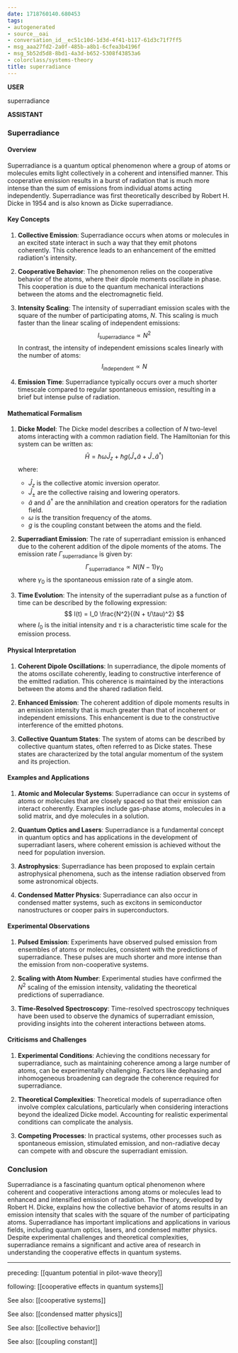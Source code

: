 ```yaml
---
date: 1718760140.680453
tags:
- autogenerated
- source__oai
- conversation_id__ec51c10d-1d3d-4f41-b117-61d3c71f7ff5
- msg_aaa27fd2-2a0f-485b-a8b1-6cfea3b4196f
- msg_5b52d5d8-8bd1-4a3d-b652-5308f43853a6
- colorclass/systems-theory
title: superradiance
---
```


**USER**

superradiance


**ASSISTANT**

### Superradiance

#### Overview

Superradiance is a quantum optical phenomenon where a group of atoms or molecules emits light collectively in a coherent and intensified manner. This cooperative emission results in a burst of radiation that is much more intense than the sum of emissions from individual atoms acting independently. Superradiance was first theoretically described by Robert H. Dicke in 1954 and is also known as Dicke superradiance.

#### Key Concepts

1. **Collective Emission**:
   Superradiance occurs when atoms or molecules in an excited state interact in such a way that they emit photons coherently. This coherence leads to an enhancement of the emitted radiation's intensity.

2. **Cooperative Behavior**:
   The phenomenon relies on the cooperative behavior of the atoms, where their dipole moments oscillate in phase. This cooperation is due to the quantum mechanical interactions between the atoms and the electromagnetic field.

3. **Intensity Scaling**:
   The intensity of superradiant emission scales with the square of the number of participating atoms, $N$. This scaling is much faster than the linear scaling of independent emissions:
   $$ I_{\text{superradiance}} \propto N^2 $$
   In contrast, the intensity of independent emissions scales linearly with the number of atoms:
   $$ I_{\text{independent}} \propto N $$

4. **Emission Time**:
   Superradiance typically occurs over a much shorter timescale compared to regular spontaneous emission, resulting in a brief but intense pulse of radiation.

#### Mathematical Formalism

1. **Dicke Model**:
   The Dicke model describes a collection of $N$ two-level atoms interacting with a common radiation field. The Hamiltonian for this system can be written as:
   $$ \hat{H} = \hbar \omega \hat{J}_z + \hbar g (\hat{J}_+ \hat{a} + \hat{J}_- \hat{a}^\dagger) $$
   where:
   - $\hat{J}_z$ is the collective atomic inversion operator.
   - $\hat{J}_\pm$ are the collective raising and lowering operators.
   - $\hat{a}$ and $\hat{a}^\dagger$ are the annihilation and creation operators for the radiation field.
   - $\omega$ is the transition frequency of the atoms.
   - $g$ is the coupling constant between the atoms and the field.

2. **Superradiant Emission**:
   The rate of superradiant emission is enhanced due to the coherent addition of the dipole moments of the atoms. The emission rate $\Gamma_{\text{superradiance}}$ is given by:
   $$ \Gamma_{\text{superradiance}} \propto N (N-1) \gamma_0 $$
   where $\gamma_0$ is the spontaneous emission rate of a single atom.

3. **Time Evolution**:
   The intensity of the superradiant pulse as a function of time can be described by the following expression:
   $$ I(t) = I_0 \frac{N^2}{(N + t/\tau)^2} $$
   where $I_0$ is the initial intensity and $\tau$ is a characteristic time scale for the emission process.

#### Physical Interpretation

1. **Coherent Dipole Oscillations**:
   In superradiance, the dipole moments of the atoms oscillate coherently, leading to constructive interference of the emitted radiation. This coherence is maintained by the interactions between the atoms and the shared radiation field.

2. **Enhanced Emission**:
   The coherent addition of dipole moments results in an emission intensity that is much greater than that of incoherent or independent emissions. This enhancement is due to the constructive interference of the emitted photons.

3. **Collective Quantum States**:
   The system of atoms can be described by collective quantum states, often referred to as Dicke states. These states are characterized by the total angular momentum of the system and its projection.

#### Examples and Applications

1. **Atomic and Molecular Systems**:
   Superradiance can occur in systems of atoms or molecules that are closely spaced so that their emission can interact coherently. Examples include gas-phase atoms, molecules in a solid matrix, and dye molecules in a solution.

2. **Quantum Optics and Lasers**:
   Superradiance is a fundamental concept in quantum optics and has applications in the development of superradiant lasers, where coherent emission is achieved without the need for population inversion.

3. **Astrophysics**:
   Superradiance has been proposed to explain certain astrophysical phenomena, such as the intense radiation observed from some astronomical objects.

4. **Condensed Matter Physics**:
   Superradiance can also occur in condensed matter systems, such as excitons in semiconductor nanostructures or cooper pairs in superconductors.

#### Experimental Observations

1. **Pulsed Emission**:
   Experiments have observed pulsed emission from ensembles of atoms or molecules, consistent with the predictions of superradiance. These pulses are much shorter and more intense than the emission from non-cooperative systems.

2. **Scaling with Atom Number**:
   Experimental studies have confirmed the $N^2$ scaling of the emission intensity, validating the theoretical predictions of superradiance.

3. **Time-Resolved Spectroscopy**:
   Time-resolved spectroscopy techniques have been used to observe the dynamics of superradiant emission, providing insights into the coherent interactions between atoms.

#### Criticisms and Challenges

1. **Experimental Conditions**:
   Achieving the conditions necessary for superradiance, such as maintaining coherence among a large number of atoms, can be experimentally challenging. Factors like dephasing and inhomogeneous broadening can degrade the coherence required for superradiance.

2. **Theoretical Complexities**:
   Theoretical models of superradiance often involve complex calculations, particularly when considering interactions beyond the idealized Dicke model. Accounting for realistic experimental conditions can complicate the analysis.

3. **Competing Processes**:
   In practical systems, other processes such as spontaneous emission, stimulated emission, and non-radiative decay can compete with and obscure the superradiant emission.

### Conclusion

Superradiance is a fascinating quantum optical phenomenon where coherent and cooperative interactions among atoms or molecules lead to enhanced and intensified emission of radiation. The theory, developed by Robert H. Dicke, explains how the collective behavior of atoms results in an emission intensity that scales with the square of the number of participating atoms. Superradiance has important implications and applications in various fields, including quantum optics, lasers, and condensed matter physics. Despite experimental challenges and theoretical complexities, superradiance remains a significant and active area of research in understanding the cooperative effects in quantum systems.


---

preceding: [[quantum potential in pilot-wave theory]]  


following: [[cooperative effects in quantum systems]]

See also: [[cooperative systems]]


See also: [[condensed matter physics]]


See also: [[collective behavior]]


See also: [[coupling constant]]